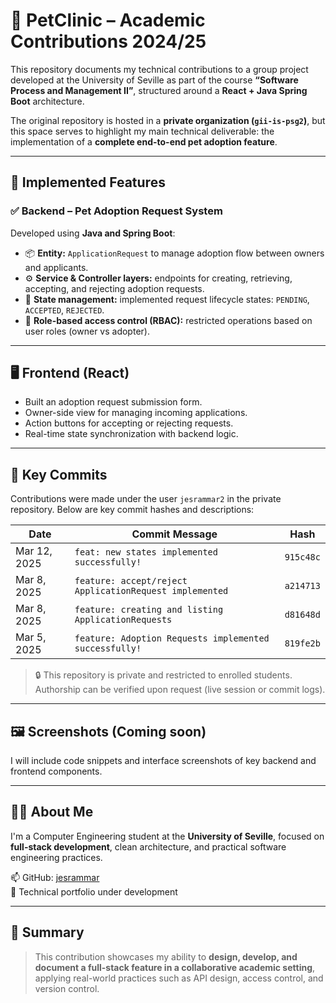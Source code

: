 # 🐾 PetClinic – Academic Contributions 2024/25

This repository documents my technical contributions to a group project developed at the University of Seville as part of the course **“Software Process and Management II”**, structured around a **React + Java Spring Boot** architecture.

The original repository is hosted in a **private organization (`gii-is-psg2`)**, but this space serves to highlight my main technical deliverable: the implementation of a **complete end-to-end pet adoption feature**.

---

## 🔧 Implemented Features

### ✅ Backend – Pet Adoption Request System

Developed using **Java and Spring Boot**:

- 📦 **Entity:** `ApplicationRequest` to manage adoption flow between owners and applicants.
- ⚙️ **Service & Controller layers:** endpoints for creating, retrieving, accepting, and rejecting adoption requests.
- 🔁 **State management:** implemented request lifecycle states: `PENDING`, `ACCEPTED`, `REJECTED`.
- 🔐 **Role-based access control (RBAC):** restricted operations based on user roles (owner vs adopter).

---

## 🖥️ Frontend (React)

- Built an adoption request submission form.
- Owner-side view for managing incoming applications.
- Action buttons for accepting or rejecting requests.
- Real-time state synchronization with backend logic.

---

## 📝 Key Commits

Contributions were made under the user `jesrammar2` in the private repository. Below are key commit hashes and descriptions:

| Date         | Commit Message                                          | Hash      |
|--------------|---------------------------------------------------------|-----------|
| Mar 12, 2025 | `feat: new states implemented successfully!`            | `915c48c` |
| Mar 8, 2025  | `feature: accept/reject ApplicationRequest implemented` | `a214713` |
| Mar 8, 2025  | `feature: creating and listing ApplicationRequests`     | `d81648d` |
| Mar 5, 2025  | `feature: Adoption Requests implemented successfully!`  | `819fe2b` |

> 🔒 This repository is private and restricted to enrolled students. Authorship can be verified upon request (live session or commit logs).

---

## 🖼️ Screenshots (Coming soon)

I will include code snippets and interface screenshots of key backend and frontend components.

---

## 🙋‍♂️ About Me

I'm a Computer Engineering student at the **University of Seville**, focused on **full-stack development**, clean architecture, and practical software engineering practices.

📫 GitHub: [jesrammar](https://github.com/jesrammar)  
🔗 Technical portfolio under development

---

## 🧪 Summary

> This contribution showcases my ability to **design, develop, and document a full-stack feature in a collaborative academic setting**, applying real-world practices such as API design, access control, and version control.
